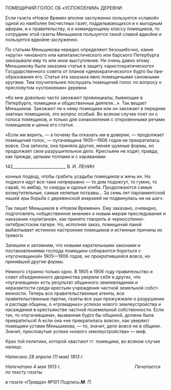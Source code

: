 ПОМЕЩИЧИЙ ГОЛОС ОБ «УСПОКОЕНИИ» ДЕРЕВНИ

Если газета «Новое Время» вполне заслуженно пользуется «славой» одной из наибо­лее бесчестных газет, подделывающихся и к выгодным аферам, и к правительству, и к командующему классу помещиков, то сотрудник этой газеты Меньшиков пользуется такой славой вдвойне и пользуется вдвойне заслуженно.

По статьям Меньшикова нередко определяют безошибочно, какие «круги» чиновно­го или капиталистического или барского Петербурга _заказывали_ ему то или иное вы­ступление. Не очень давно этому Меньшикову была заказана статья в защиту «аристо­кратического» Государственного совета от планов «демократического» будто бы пре­образования его. Статья эта заказана явно помещичьими сановными кругами. Тем по­учительнее послушать помещичий голос по вопросу о пресловутом «успокоении» де­ревни.

«Ко мне довольно часто заезжают провинциалы, бывающие в Петербурге, помещики и общественные деятели...». Так вещает Меньшиков. Заезжают ли к нему помещики или он заезжает в передние знатных помещиков, это вопрос особый. Во всяком случае поет он с голоса помещиков, и только для ознакомления с откровенными речами поме­щиков и ценна его статья.

«Если им верить, — а почему бы отказать им в доверии, — продолжает помещичий голос, — пугачевщина 1905—1906 годов не прекратилась вовсе. Она затихла, она при­няла другие, менее шумные формы, но продолжает свое разрушительное дело. Кресть­яне не ходят, правда, как прежде, целыми толпами и с караванами

  

142__________________________ В. И. ЛЕНИН

конных подвод, чтобы грабить усадьбы помещиков и жечь их. Но поджоги идут все-таки непрерывно — то дом подожгут, то гумно, то сарай, то амбар, то скирды и одонья хлеба. Продолжаются самые возмутительные, самые нелепые потравы... За семь лет парламентской нашей эры борьба с деревенской анархией не подвинулась ни на шаг».

Так пишет Меньшиков в «Новом Времени». Ему заказано, очевидно, подготовлять «общественное мнение» к новым мерам преследования и наказания «хулиганов», как принято говорить в черносотенно-октябристском лагере. Но, исполняя заказ, помещи­чий лакей выбалтывает истинное настроение помещиков и истинные причины их тре­воги.

Запишем и запомним, что новыми карательными законами и постановлениями гос­пода помещики собираются бороться с _«пугачевщиной»_ 1905—1906 _годов, не прекра­тившейся вовсе, но принявшей другие формы._

Немного странно только одно. В 1905 и 1906 году правительство и совет объединен­ного дворянства уверяли себя и других, что «пугачевщина» есть результат общинного землевладения и неразвитости среди крестьян учреждения частной земельной собст­венности. Теперь все правительственные агенты, все правительственные партии, газеты все уши прожужжали о разрушении и распаде общины, о «громадных» успехах нового землеустройства и насаждения в крестьянстве частной поземельной собственности. Ес­ли так, то «пугачевщина», вызванная будто бы общиной, должна была прекратиться! А если она «не прекратилась вовсе», как уверяют помещики устами Меньшикова, — то, значит, дело вовсе не в общине. Значит, пресловутые успехи «нового землеустройства» — миф.

Крах той политики, которой хвастают гг. помещики, во всяком случае налицо.

_Написано 28 апреля (11 мая) 1913 г._

_Напечатано 4 мая 1913 г.                                                           Печатается по тексту газеты_

_в газете «Правда» №101 Подпись:__M__. П._
